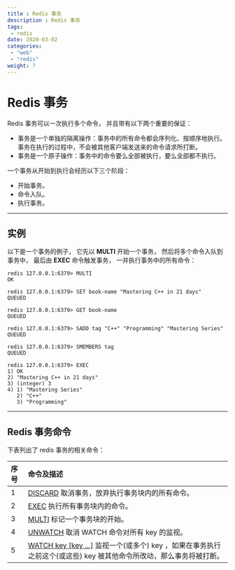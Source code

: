 ```yaml
---
title : Redis 事务
description : Redis 事务
tags:
 - redis
date: 2020-03-02
categories:
 - "web"
 - "redis"
weight: 7
---
```



<!--more-->


# Redis 事务


Redis 事务可以一次执行多个命令， 并且带有以下两个重要的保证：

- 事务是一个单独的隔离操作：事务中的所有命令都会序列化、按顺序地执行。事务在执行的过程中，不会被其他客户端发送来的命令请求所打断。
- 事务是一个原子操作：事务中的命令要么全部被执行，要么全部都不执行。

一个事务从开始到执行会经历以下三个阶段：

- 开始事务。
- 命令入队。
- 执行事务。

------

## 实例

以下是一个事务的例子， 它先以 **MULTI** 开始一个事务， 然后将多个命令入队到事务中， 最后由 **EXEC** 命令触发事务， 一并执行事务中的所有命令：

```
redis 127.0.0.1:6379> MULTI
OK
 
redis 127.0.0.1:6379> SET book-name "Mastering C++ in 21 days"
QUEUED
 
redis 127.0.0.1:6379> GET book-name
QUEUED
 
redis 127.0.0.1:6379> SADD tag "C++" "Programming" "Mastering Series"
QUEUED
 
redis 127.0.0.1:6379> SMEMBERS tag
QUEUED
 
redis 127.0.0.1:6379> EXEC
1) OK
2) "Mastering C++ in 21 days"
3) (integer) 3
4) 1) "Mastering Series"
   2) "C++"
   3) "Programming"
```

------

## Redis 事务命令

下表列出了 redis 事务的相关命令：

| 序号 | 命令及描述                                                   |
| :--- | :----------------------------------------------------------- |
| 1    | [DISCARD](https://redis.io/commands/discard) 取消事务，放弃执行事务块内的所有命令。 |
| 2    | [EXEC](https://redis.io/commands/exec) 执行所有事务块内的命令。 |
| 3    | [MULTI](https://redis.io/commands/multi) 标记一个事务块的开始。 |
| 4    | [UNWATCH](https://redis.io/commands/unwatch) 取消 WATCH 命令对所有 key 的监视。 |
| 5    | [WATCH key \[key ...\]](https://redis.io/commands/watch) 监视一个(或多个) key ，如果在事务执行之前这个(或这些) key 被其他命令所改动，那么事务将被打断。 |